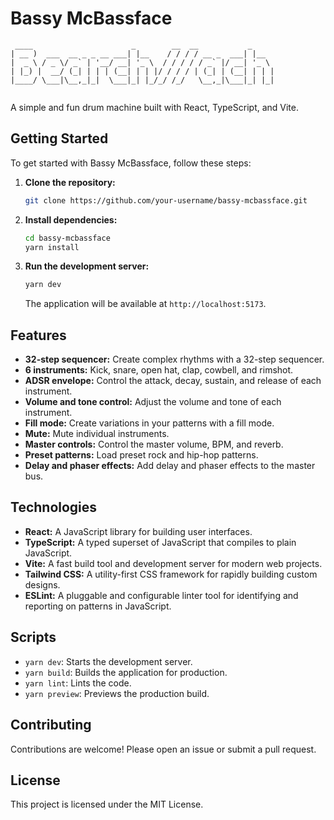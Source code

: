 # Bassy McBassface

```
 ____                      _        __  __           _      
| __ )  ___  __ _ _ __ ___| |__    / / / / __ _  ___| |__  
|  _ \ / _ \/ _` | '__/ __| '_ \  / / / / / _` |/ __| '_ \ 
| |_) |  __/ (_| | | | (__| | | |/ / / / | (_| | (__| | | |
|____/ \___|\__,_|_|  \___|_| |_/_/ /_/   \__,_|\___|_| |_|
                                                          
```

A simple and fun drum machine built with React, TypeScript, and Vite.

## Getting Started

To get started with Bassy McBassface, follow these steps:

1.  **Clone the repository:**

    ```bash
    git clone https://github.com/your-username/bassy-mcbassface.git
    ```

2.  **Install dependencies:**

    ```bash
    cd bassy-mcbassface
    yarn install
    ```

3.  **Run the development server:**

    ```bash
    yarn dev
    ```

    The application will be available at `http://localhost:5173`.

## Features

*   **32-step sequencer:** Create complex rhythms with a 32-step sequencer.
*   **6 instruments:** Kick, snare, open hat, clap, cowbell, and rimshot.
*   **ADSR envelope:** Control the attack, decay, sustain, and release of each instrument.
*   **Volume and tone control:** Adjust the volume and tone of each instrument.
*   **Fill mode:** Create variations in your patterns with a fill mode.
*   **Mute:** Mute individual instruments.
*   **Master controls:** Control the master volume, BPM, and reverb.
*   **Preset patterns:** Load preset rock and hip-hop patterns.
*   **Delay and phaser effects:** Add delay and phaser effects to the master bus.

## Technologies

*   **React:** A JavaScript library for building user interfaces.
*   **TypeScript:** A typed superset of JavaScript that compiles to plain JavaScript.
*   **Vite:** A fast build tool and development server for modern web projects.
*   **Tailwind CSS:** A utility-first CSS framework for rapidly building custom designs.
*   **ESLint:** A pluggable and configurable linter tool for identifying and reporting on patterns in JavaScript.

## Scripts

*   `yarn dev`: Starts the development server.
*   `yarn build`: Builds the application for production.
*   `yarn lint`: Lints the code.
*   `yarn preview`: Previews the production build.

## Contributing

Contributions are welcome! Please open an issue or submit a pull request.

## License

This project is licensed under the MIT License.